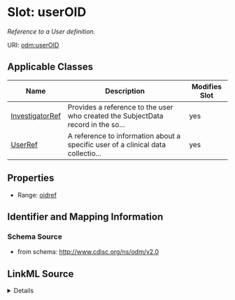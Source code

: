 # Slot: userOID


_Reference to a User definition._



URI: [odm:userOID](http://www.cdisc.org/ns/odm/v2.0/userOID)



<!-- no inheritance hierarchy -->




## Applicable Classes

| Name | Description | Modifies Slot |
| --- | --- | --- |
[InvestigatorRef](InvestigatorRef.md) | Provides a reference to the user who created the SubjectData record in the so... |  yes  |
[UserRef](UserRef.md) | A reference to information about a specific user of a clinical data collectio... |  yes  |







## Properties

* Range: [oidref](oidref.md)





## Identifier and Mapping Information







### Schema Source


* from schema: http://www.cdisc.org/ns/odm/v2.0




## LinkML Source

<details>
```yaml
name: userOID
description: Reference to a User definition.
from_schema: http://www.cdisc.org/ns/odm/v2.0
rank: 1000
alias: userOID
domain_of:
- InvestigatorRef
- UserRef
range: oidref

```
</details>